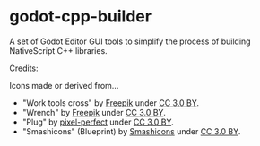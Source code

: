 # godot-cpp-builder
A set of Godot Editor GUI tools to simplify the process of building NativeScript C++ libraries.

Credits:

Icons made or derived from...

- "Work tools cross" by [Freepik](https://www.flaticon.com/authors/freepik) under [CC 3.0 BY](http://creativecommons.org/licenses/by/3.0/).
- "Wrench" by [Freepik](https://www.flaticon.com/authors/freepik) under [CC 3.0 BY](http://creativecommons.org/licenses/by/3.0/).
- "Plug" by [pixel-perfect](https://www.flaticon.com/authors/pixel-perfect) under [CC 3.0 BY](http://creativecommons.org/licenses/by/3.0/).
- "Smashicons" (Blueprint) by [Smashicons](https://www.flaticon.com/authors/smashicons) under [CC 3.0 BY](http://creativecommons.org/licenses/by/3.0/).
